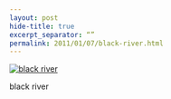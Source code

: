 ```yaml
---
layout: post
hide-title: true
excerpt_separator: “”
permalink: 2011/01/07/black-river.html
---
```

[![black river](https://dl.dropbox.com/u/4255155/blog/600/black_river.jpg)](https://dl.dropbox.com/u/4255155/blog/black_river.jpg) 

black river